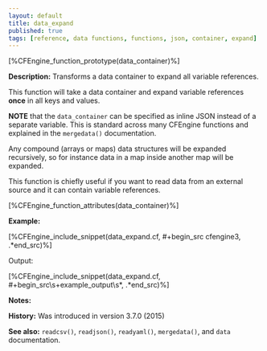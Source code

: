 ```yaml
---
layout: default
title: data_expand
published: true
tags: [reference, data functions, functions, json, container, expand]
---
```


[%CFEngine_function_prototype(data_container)%]

**Description:** Transforms a data container to expand all variable references.

This function will take a data container and expand variable
references **once** in all keys and values.

**NOTE** that the `data_container` can be specified as inline JSON
instead of a separate variable. This is standard across many CFEngine
functions and explained in the `mergedata()` documentation.

Any compound (arrays or maps) data structures will be expanded
recursively, so for instance data in a map inside another map will be
expanded.

This function is chiefly useful if you want to read data from an
external source and it can contain variable references.

[%CFEngine_function_attributes(data_container)%]

**Example:**

[%CFEngine_include_snippet(data_expand.cf, #\+begin_src cfengine3, .*end_src)%]

Output:

[%CFEngine_include_snippet(data_expand.cf, #\+begin_src\s+example_output\s*, .*end_src)%]

**Notes:**  
   
**History:** Was introduced in version 3.7.0 (2015)

**See also:** `readcsv()`, `readjson()`, `readyaml()`, `mergedata()`, and `data` documentation.
